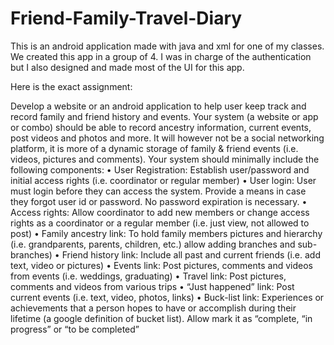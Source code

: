 # Friend-Family-Travel-Diary
This is an android application made with java and xml for one of my classes. We created this app in a group of 4. I was in charge of the authentication but I also designed and made most of the UI for this app.

Here is the exact assignment:

Develop a website or an android application to help user keep track and record family and friend history and events. Your system (a website or app or combo) should be able to record ancestry information, current events, post videos and photos and more. It will however not be a social networking platform, it is more of a dynamic storage of family & friend events (i.e. videos, pictures and comments). Your system should minimally include the following components:
•	User Registration: Establish user/password and initial access rights (i.e. coordinator or regular member)
•	User login: User must login before they can access the system. Provide a means in case they forgot user id or password. No password expiration is necessary. 
•	Access rights: Allow coordinator to add new members or change access rights as a coordinator or a regular member (i.e. just view, not allowed to post)
•	Family ancestry link: To hold family members pictures and hierarchy (i.e. grandparents, parents, children, etc.) allow adding branches and sub-branches)
•	Friend history link: Include all past and current friends (i.e. add text, video or pictures)
•	Events link: Post pictures, comments and videos from events (i.e. weddings, graduating)
•	Travel link: Post pictures, comments and videos from various trips
•	“Just happened” link: Post current events (i.e. text, video, photos, links)
•	Buck-list link: Experiences or achievements that a person hopes to have or accomplish during their lifetime (a google definition of bucket list). Allow mark it as “complete, “in progress” or “to be completed”
